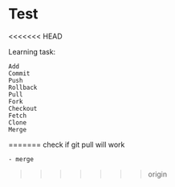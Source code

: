 # Test
<<<<<<< HEAD

Learning task:

    Add
    Commit
    Push
    Rollback
    Pull
    Fork
    Checkout
    Fetch
    Clone
    Merge
=======
    check if git pull will work

    - merge
>>>>>>> origin
